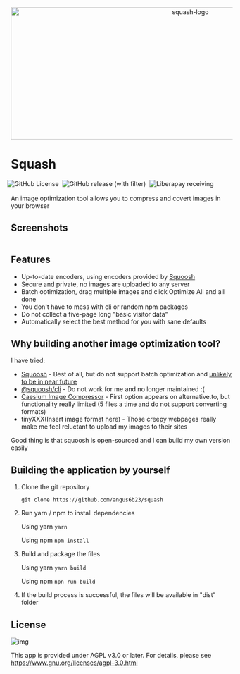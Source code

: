 <div align = center>
  <img src="https://raw.githubusercontent.com/angus6b23/squash/master/public/icon.svg" width="800" height="300" alt="squash-logo">
</div>

# Squash

<div style="display: flex; gap: 0.5rem; margin-bottom: 1rem; margin-left: -0.5rem">
<img alt="GitHub License" src="https://img.shields.io/github/license/angus6b23/squash">
<img alt="GitHub release (with filter)" src="https://img.shields.io/github/v/release/angus6b23/squash">
<img alt="Liberapay receiving" src="https://img.shields.io/liberapay/receives/12a.app">
</div>

An image optimization tool allows you to compress and covert images in your browser

## Screenshots

<div style="display: flex; flex-wrap: wrap; gap: 1rem">

</div>

## Features

- Up-to-date encoders, using encoders provided by [Squoosh](https://github.com/GoogleChromeLabs/squoosh)
- Secure and private, no images are uploaded to any server
- Batch optimization, drag multiple images and click Optimize All and all done
- You don't have to mess with cli or random npm packages
- Do not collect a five-page long "basic visitor data"
- Automatically select the best method for you with sane defaults

## Why building another image optimization tool?

I have tried:

- [Squoosh](https://github.com/GoogleChromeLabs/squoosh) - Best of all, but do not support batch optimization and [unlikely to be in near future](https://github.com/GoogleChromeLabs/squoosh/issues/1259)
- [@squoosh/cli](https://www.npmjs.com/package/@squoosh/cli) - Do not work for me and no longer maintained :(
- [Caesium Image Compressor](https://caesium.app/) - First option appears on alternative.to, but functionality really limited (5 files a time and do not support converting formats)
- tinyXXX(Insert image format here) - Those creepy webpages really make me feel reluctant to upload my images to their sites

Good thing is that squoosh is open-sourced and I can build my own version easily

## Building the application by yourself

1. Clone the git repository

   `git clone https://github.com/angus6b23/squash`

2. Run yarn / npm to install dependencies

   Using yarn
   `yarn`

   Using npm
   `npm install`

3. Build and package the files

   Using yarn
   `yarn build`

   Using npm
   `npn run build`

4. If the build process is successful, the files will be available in "dist" folder

## License

![img](https://www.gnu.org/graphics/agplv3-with-text-162x68.png)

This app is provided under AGPL v3.0 or later. For details, please see <https://www.gnu.org/licenses/agpl-3.0.html>

